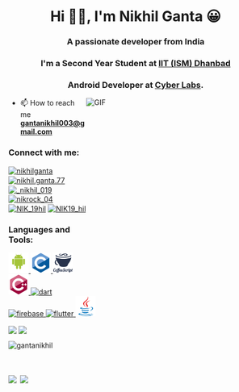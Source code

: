 <h1 align="center">Hi 👋🏻, I'm Nikhil Ganta 😀 </h1>
<h3 align="center">A passionate developer from India</h3>
<h3 align="center">I'm a Second Year Student at
     <a href="https://www.iitism.ac.in/">IIT (ISM) Dhanbad</a></h3>
<h3 align="center">Android Developer at
    <a href="https://cyberlabs.club">Cyber Labs</a>.<br></h3>
<img align="right" alt="GIF" src="https://media.giphy.com/media/SWoSkN6DxTszqIKEqv/giphy.gif" width="350" height="350"/>

- 📫 How to reach me **gantanikhil003@gmail.com**
<h3 align="left">Connect with me:</h3>
<p align="left">
<a href="https://linkedin.com/in/nikhil-ganta-225b99210" target="blank"><img align="center" src="https://cdn.jsdelivr.net/npm/simple-icons@3.0.1/icons/linkedin.svg" alt="nikhilganta" height="30" width="40" /></a>
<a href="https://fb.com/nikhil.ganta.77" target="blank"><img align="center" src="https://cdn.jsdelivr.net/npm/simple-icons@3.0.1/icons/facebook.svg" alt="nikhil.ganta.77" height="30" width="40" /></a>
<a href="https://instagram.com/_nikhil_019" target="blank"><img align="center" src="https://cdn.jsdelivr.net/npm/simple-icons@3.0.1/icons/instagram.svg" alt="_nikhil_019" height="30" width="40" /></a>
<a href="https://www.codechef.com/users/nikrock_04" target="blank"><img align="center" src="https://cdn.jsdelivr.net/npm/simple-icons@3.1.0/icons/codechef.svg" alt="nikrock_04" height="30" width="40" /></a>
<a href="https://www.hackerrank.com/NIK_19hil" target="blank"><img align="center" src="https://cdn.jsdelivr.net/npm/simple-icons@3.0.1/icons/hackerrank.svg" alt="NIK_19hil" height="30" width="40" /></a>
<a href="https://codeforces.com/profile/NIK_19hil" target="blank"><img align="center" src="https://cdn.jsdelivr.net/npm/simple-icons@3.0.1/icons/codeforces.svg" alt="NIK19_hil" height="30" width="40" /></a>
</p>
<h3 align="left">Languages and Tools:</h3>
<p align="left"> <a href="https://developer.android.com" target="_blank"> <img src="https://raw.githubusercontent.com/devicons/devicon/master/icons/android/android-original-wordmark.svg" alt="android" width="40" height="40"/> </a> <a href="https://www.cprogramming.com/" target="_blank"> <img src="https://raw.githubusercontent.com/devicons/devicon/master/icons/c/c-original.svg" alt="c" width="40" height="40"/> </a> <a href="https://offeescript.org" target="_blank"> <img src="https://raw.githubusercontent.com/devicons/devicon/master/icons/coffeescript/coffeescript-original-wordmark.svg" alt="coffeescript" width="40" height="40"/> </a> <a href="https://www.w3schools.com/cpp/" target="_blank"> <img src="https://raw.githubusercontent.com/devicons/devicon/master/icons/cplusplus/cplusplus-original.svg" alt="cplusplus" width="40" height="40"/> </a> <a href="https://dart.dev" target="_blank"> <img src="https://www.vectorlogo.zone/logos/dartlang/dartlang-icon.svg" alt="dart" width="40" height="40"/> </a> <a href="https://firebase.google.com/" target="_blank"> <img src="https://www.vectorlogo.zone/logos/firebase/firebase-icon.svg" alt="firebase" width="40" height="40"/> </a> <a href="https://flutter.dev" target="_blank"> <img src="https://www.vectorlogo.zone/logos/flutterio/flutterio-icon.svg" alt="flutter" width="40" height="40"/> </a> <a href="https://www.java.com" target="_blank"> <img src="https://raw.githubusercontent.com/devicons/devicon/master/icons/java/java-original.svg" alt="java" width="40" height="40"/> </a> </p>

<img align="center" src="https://github-readme-stats.vercel.app/api?username=gantanikhil&bg_color=30,e96443,904e95&title_color=fff&text_color=fff">
<img align="center" src="https://github-readme-stats.vercel.app/api/top-langs/?username=gantanikhil&layout=compact">


<p align="left"> <img src="https://komarev.com/ghpvc/?username=gantanikhil&label=Profile%20views&color=0e75b6&style=flat" alt="gantanikhil" /> </p><h1 align="left"> 
    <a href="https://www.linkedin.com/in/nikhil-ganta-225b99210">
    <img src="https://img.shields.io/badge/-Nikhil Ganta-blue?style=flat-square&logo=Linkedin&logoColor=white&link=https://www.linkedin.com/in/nikhil-ganta-225b99210"/></a>
    <a href="mailto:gantanikhil003@gmail.com">
    <img src="https://img.shields.io/badge/-gantanikhil003@gmail.com-c14438?style=flat-square&logo=Gmail&logoColor=white&link=mailto:gantanikhil003@gmail.com"/></a>
</h1>
